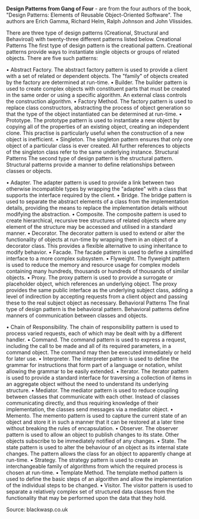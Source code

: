 **Design Patterns from Gang of Four** - are from the four authors of the book, "Design Patterns: Elements of Reusable Object-Oriented Software". The authors are Erich Gamma, Richard Helm, Ralph Johnson and John Vlissides.

There are three type of design patterns (Creational, Structural and Behaviroal) with twenty-three different patterns listed below. 
Creational Patterns
The first type of design pattern is the creational pattern. Creational patterns provide ways to instantiate single objects or groups of related objects. There are five such patterns:

•	Abstract Factory. The abstract factory pattern is used to provide a client with a set of related or dependent objects. The "family" of objects created by the factory are determined at run-time.
•	Builder. The builder pattern is used to create complex objects with constituent parts that must be created in the same order or using a specific algorithm. An external class controls the construction algorithm.
•	Factory Method. The factory pattern is used to replace class constructors, abstracting the process of object generation so that the type of the object instantiated can be determined at run-time.
•	Prototype. The prototype pattern is used to instantiate a new object by copying all of the properties of an existing object, creating an independent clone. This practise is particularly useful when the construction of a new object is inefficient.
•	Singleton. The singleton pattern ensures that only one object of a particular class is ever created. All further references to objects of the singleton class refer to the same underlying instance.
Structural Patterns
The second type of design pattern is the structural pattern. Structural patterns provide a manner to define relationships between classes or objects.

•	Adapter. The adapter pattern is used to provide a link between two otherwise incompatible types by wrapping the "adaptee" with a class that supports the interface required by the client.
•	Bridge. The bridge pattern is used to separate the abstract elements of a class from the implementation details, providing the means to replace the implementation details without modifying the abstraction.
•	Composite. The composite pattern is used to create hierarchical, recursive tree structures of related objects where any element of the structure may be accessed and utilised in a standard manner.
•	Decorator. The decorator pattern is used to extend or alter the functionality of objects at run-time by wrapping them in an object of a decorator class. This provides a flexible alternative to using inheritance to modify behavior.
•	Facade. The facade pattern is used to define a simplified interface to a more complex subsystem.
•	Flyweight. The flyweight pattern is used to reduce the memory and resource usage for complex models containing many hundreds, thousands or hundreds of thousands of similar objects.
•	Proxy. The proxy pattern is used to provide a surrogate or placeholder object, which references an underlying object. The proxy provides the same public interface as the underlying subject class, adding a level of indirection by accepting requests from a client object and passing these to the real subject object as necessary.
Behavioral Patterns
The final type of design pattern is the behavioral pattern. Behavioral patterns define manners of communication between classes and objects.

•	Chain of Responsibility. The chain of responsibility pattern is used to process varied requests, each of which may be dealt with by a different handler.
•	Command. The command pattern is used to express a request, including the call to be made and all of its required parameters, in a command object. The command may then be executed immediately or held for later use.
•	Interpreter. The interpreter pattern is used to define the grammar for instructions that form part of a language or notation, whilst allowing the grammar to be easily extended.
•	Iterator. The iterator pattern is used to provide a standard interface for traversing a collection of items in an aggregate object without the need to understand its underlying structure.
•	Mediator. The mediator pattern is used to reduce coupling between classes that communicate with each other. Instead of classes communicating directly, and thus requiring knowledge of their implementation, the classes send messages via a mediator object.
•	Memento. The memento pattern is used to capture the current state of an object and store it in such a manner that it can be restored at a later time without breaking the rules of encapsulation.
•	Observer. The observer pattern is used to allow an object to publish changes to its state. Other objects subscribe to be immediately notified of any changes.
•	State. The state pattern is used to alter the behaviour of an object as its internal state changes. The pattern allows the class for an object to apparently change at run-time.
•	Strategy. The strategy pattern is used to create an interchangeable family of algorithms from which the required process is chosen at run-time.
•	Template Method. The template method pattern is used to define the basic steps of an algorithm and allow the implementation of the individual steps to be changed.
•	Visitor. The visitor pattern is used to separate a relatively complex set of structured data classes from the functionality that may be performed upon the data that they hold.

Source: blackwasp.co.uk
